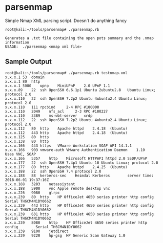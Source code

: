 # parsenmap
Simple Nmap XML parsing script.  Doesn't do anything fancy

	root@kali:~/tools/parsenmap# ./parsenmap.rb 

	Generates a .txt file containing the open pots summary and the .nmap information
	USAGE:  ./parsenmap <nmap xml file>

## Sample Output
	root@kali:~/tools/parsenmap# ./parsenmap.rb testnmap.xml
	x.x.x.1	53	domain			
	x.x.x.1	80	http			
	x.x.x.1	5000	upnp	MiniUPnP	2.0	UPnP 1.1
	x.x.x.89	22	ssh	OpenSSH	6.6.1p1 Ubuntu 2ubuntu2.8	Ubuntu Linux; protocol 2.0
	x.x.x.110	22	ssh	OpenSSH	7.2p2 Ubuntu 4ubuntu2.4	Ubuntu Linux; protocol 2.0
	x.x.x.110	111	rpcbind		2-4	RPC #100000
	x.x.x.110	2049	nfs_acl		2-3	RPC #100227
	x.x.x.110	3389	ms-wbt-server	xrdp		
	x.x.x.112	22	ssh	OpenSSH	7.2p2 Ubuntu 4ubuntu2.4	Ubuntu Linux; protocol 2.0
	x.x.x.112	80	http	Apache httpd	2.4.18	(Ubuntu)
	x.x.x.112	443	http	Apache httpd	2.4.18	(Ubuntu)
	x.x.x.125	80	http			
	x.x.x.138	80	http			
	x.x.x.166	443	https	VMware Workstation SOAP API	14.1.1	
	x.x.x.166	903	vmware-auth	VMware Authentication Daemon	1.10	Uses VNC, SOAP
	x.x.x.166	5357	http	Microsoft HTTPAPI httpd	2.0	SSDP/UPnP
	x.x.x.177	22	ssh	OpenSSH	7.4p1 Ubuntu 10	Ubuntu Linux; protocol 2.0
	x.x.x.177	80	http	Apache httpd	2.4.25	(Ubuntu)
	x.x.x.188	22	ssh	OpenSSH	7.4	protocol 2.0
	x.x.x.188	88	kerberos-sec	Heimdal Kerberos		server time: 2018-06-01 19:37:16Z
	x.x.x.188	3283	netassistant			
	x.x.x.188	5900	vnc	Apple remote desktop vnc		
	x.x.x.226	9080	glrpc			
	x.x.x.239	80	http	HP OfficeJet 4650 series printer http config		Serial TH6CM4N1DY0662
	x.x.x.239	443	http	HP OfficeJet 4650 series printer http config		Serial TH6CM4N1DY0662
	x.x.x.239	631	http	HP OfficeJet 4650 series printer http config		Serial TH6CM4N1DY0662
	x.x.x.239	8080	http	HP OfficeJet 4650 series printer http config		Serial TH6CM4N1DY0662
	x.x.x.239	9100	jetdirect			
	x.x.x.239	9220	hp-gsg	HP Generic Scan Gateway	1.0	

